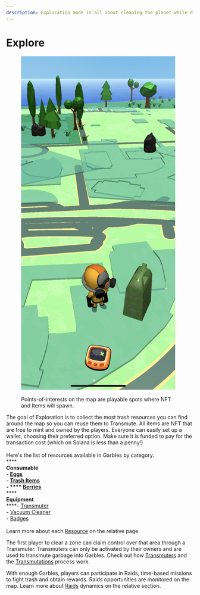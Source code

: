 ```yaml
---
description: Exploration mode is all about cleaning the planet while discovering NFT items.
---
```


# Explore

<figure><img src="../../.gitbook/assets/IMG_1604 (1).png" alt=""><figcaption><p>Points-of-interests on the map are playable spots where NFT and Items will spawn.</p></figcaption></figure>

The goal of Exploration is to collect the most trash resources you can find around the map so you can reuse them to Transmute. All items are NFT that are free to mint and owned by the players. Everyone can easily set up a wallet, choosing their preferred option. Make sure it is funded to pay for the transaction cost (which on Solana is less than a penny!)\
\
Here's the list of resources available in Garbles by category. \
****\
**Consumable**\
****- [Eggs](../resources/consumables/eggs.md)\
\- [Trash Items](../resources/consumables/trash-items.md)\
\- **** [Berries](../resources/consumables/berries.md)****\
****  \
**Equipment**\
****- [Transmuter](../resources/nft/transmuters.md)\
\- [Vacuum Cleaner](../resources/nft/vacuum-cleaner.md)\
\- [Badges](../resources/consumables/badges.md)\
\
Learn more about each [Resource](../resources/) on the relative page.

The first player to clear a zone can claim control over that area through a Transmuter. Transmuters can only be activated by their owners and are used to transmute garbage into Garbles. Check out how [Transmuters](../resources/nft/transmuters.md) and the [Transmutations](transmutation.md) process work.

With enough Garbles, players can participate in Raids, time-based missions to fight trash and obtain rewards. Raids opportunities are monitored on the map. Learn more about [Raids](raid.md) dynamics on the relative section.&#x20;
